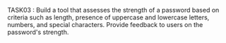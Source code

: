 TASK03 : Build a tool that assesses the strength of a password based on criteria such as length, presence of uppercase and lowercase letters, numbers, and special characters. Provide feedback to users on the password's strength.
